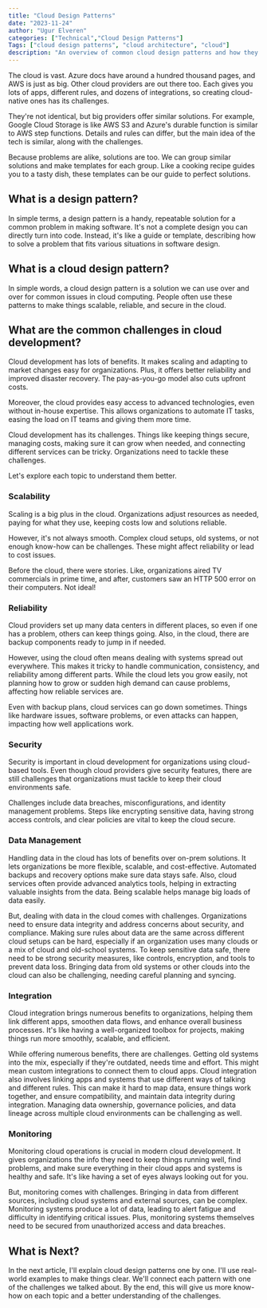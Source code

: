 ```yaml
---
title: "Cloud Design Patterns"
date: "2023-11-24"
author: "Ugur Elveren"
categories: ["Technical","Cloud Design Patterns"]
Tags: ["cloud design patterns", "cloud architecture", "cloud"]
description: "An overview of common cloud design patterns and how they help address challenges such as scalability, reliability, and security in cloud applications."
---
```


The cloud is vast. Azure docs have around a hundred thousand pages, and AWS is just as big. Other cloud providers are out there too. Each gives you lots of apps, different rules, and dozens of integrations, so creating cloud-native ones has its challenges.

They're not identical, but big providers offer similar solutions. For example, Google Cloud Storage is like AWS S3 and Azure's durable function is similar to AWS step functions. Details and rules can differ, but the main idea of the tech is similar, along with the challenges.

Because problems are alike, solutions are too. We can group similar solutions and make templates for each group. Like a cooking recipe guides you to a tasty dish, these templates can be our guide to perfect solutions.

## What is a design pattern?

In simple terms, a design pattern is a handy, repeatable solution for a common problem in making software. It's not a complete design you can directly turn into code. Instead, it's like a guide or template, describing how to solve a problem that fits various situations in software design.

## What is a cloud design pattern?

In simple words, a cloud design pattern is a solution we can use over and over for common issues in cloud computing. People often use these patterns to make things scalable, reliable, and secure in the cloud.

## What are the common challenges in cloud development?

Cloud development has lots of benefits. It makes scaling and adapting to market changes easy for organizations. Plus, it offers better reliability and improved disaster recovery. The pay-as-you-go model also cuts upfront costs.

Moreover, the cloud provides easy access to advanced technologies, even without in-house expertise. This allows organizations to automate IT tasks, easing the load on IT teams and giving them more time.

Cloud development has its challenges. Things like keeping things secure, managing costs, making sure it can grow when needed, and connecting different services can be tricky. Organizations need to tackle these challenges.

Let's explore each topic to understand them better.

### Scalability

Scaling is a big plus in the cloud. Organizations adjust resources as needed, paying for what they use, keeping costs low and solutions reliable.

However, it's not always smooth. Complex cloud setups, old systems, or not enough know-how can be challenges. These might affect reliability or lead to cost issues.

Before the cloud, there were stories. Like, organizations aired TV commercials in prime time, and after, customers saw an HTTP 500 error on their computers. Not ideal!

### Reliability

Cloud providers set up many data centers in different places, so even if one has a problem, others can keep things going. Also, in the cloud, there are backup components ready to jump in if needed.

However, using the cloud often means dealing with systems spread out everywhere. This makes it tricky to handle communication, consistency, and reliability among different parts. While the cloud lets you grow easily, not planning how to grow or sudden high demand can cause problems, affecting how reliable services are.

Even with backup plans, cloud services can go down sometimes. Things like hardware issues, software problems, or even attacks can happen, impacting how well applications work.

### Security

Security is important in cloud development for organizations using cloud-based tools. Even though cloud providers give security features, there are still challenges that organizations must tackle to keep their cloud environments safe.

Challenges include data breaches, misconfigurations, and identity management problems. Steps like encrypting sensitive data, having strong access controls, and clear policies are vital to keep the cloud secure.

### Data Management

Handling data in the cloud has lots of benefits over on-prem solutions. It lets organizations be more flexible, scalable, and cost-effective. Automated backups and recovery options make sure data stays safe. Also, cloud services often provide advanced analytics tools, helping in extracting valuable insights from the data. Being scalable helps manage big loads of data easily.

But, dealing with data in the cloud comes with challenges. Organizations need to ensure data integrity and address concerns about security, and compliance. Making sure rules about data are the same across different cloud setups can be hard, especially if an organization uses many clouds or a mix of cloud and old-school systems. To keep sensitive data safe, there need to be strong security measures, like controls, encryption, and tools to prevent data loss. Bringing data from old systems or other clouds into the cloud can also be challenging, needing careful planning and syncing.

### Integration

Cloud integration brings numerous benefits to organizations, helping them link different apps, smoothen data flows, and enhance overall business processes. It's like having a well-organized toolbox for projects, making things run more smoothly, scalable, and efficient.

While offering numerous benefits, there are challenges. Getting old systems into the mix, especially if they're outdated, needs time and effort. This might mean custom integrations to connect them to cloud apps. Cloud integration also involves linking apps and systems that use different ways of talking and different rules. This can make it hard to map data, ensure things work together, and ensure compatibility, and maintain data integrity during integration. Managing data ownership, governance policies, and data lineage across multiple cloud environments can be challenging as well.

### Monitoring

Monitoring cloud operations is crucial in modern cloud development. It gives organizations the info they need to keep things running well, find problems, and make sure everything in their cloud apps and systems is healthy and safe. It's like having a set of eyes always looking out for you.

But, monitoring comes with challenges. Bringing in data from different sources, including cloud systems and external sources, can be complex. Monitoring systems produce a lot of data, leading to alert fatigue and difficulty in identifying critical issues. Plus, monitoring systems themselves need to be secured from unauthorized access and data breaches.

## What is Next?

In the next article, I'll explain cloud design patterns one by one. I'll use real-world examples to make things clear. We'll connect each pattern with one of the challenges we talked about. By the end, this will give us more know-how on each topic and a better understanding of the challenges.
